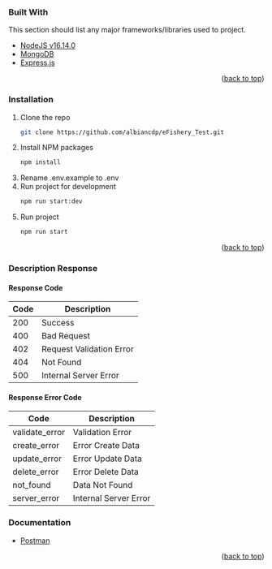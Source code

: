 ### Built With

This section should list any major frameworks/libraries used to project.

* [NodeJS v16.14.0](https://nodejs.org/)
* [MongoDB](https://www.mongodb.com/)
* [Express.js](https://expressjs.com/)

<p align="right">(<a href="#top">back to top</a>)</p>

### Installation

1. Clone the repo
   ```sh
   git clone https://github.com/albiancdp/eFishery_Test.git
   ```
2. Install NPM packages
   ```sh
   npm install
   ```
3. Rename .env.example to .env
4. Run project for development
   ```sh
   npm run start:dev
   ```
5. Run project 
   ```sh
   npm run start
   ```
<p align="right">(<a href="#top">back to top</a>)</p>

### Description Response

#### Response Code
Code | Description |
--- | --- |
200 | Success |
400 | Bad Request |
402 | Request Validation Error |
404 | Not Found |
500 | Internal Server Error |

#### Response Error Code
Code | Description |
--- | --- |
validate_error | Validation Error |
create_error | Error Create Data |
update_error | Error Update Data |
delete_error | Error Delete Data |
not_found | Data Not Found |
server_error | Internal Server Error |

### Documentation

* [Postman](https://www.getpostman.com/collections/88efa3896bd0437bf002)

<p align="right">(<a href="#top">back to top</a>)</p>
